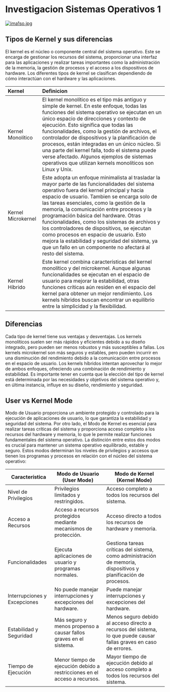 
# Investigacion Sistemas Operativos 1
[![ima1so.jpg](https://i.postimg.cc/j5Z3Sd13/ima1so.jpg)](https://postimg.cc/Vr0W71mX)


## Tipos de Kernel y sus diferencias

El kernel es el núcleo o componente central del sistema operativo. Este se encarga de gestionar los recursos del sistema, proporcionar una interfaz para las aplicaciones y realizar tareas importantes como la administración de la memoria, la gestión de procesos y el acceso a los dispositivos de hardware. Los diferentes tipos de kernel se clasifican dependiendo de cómo interactúan con el hardware y las aplicaciones.


| Kernel | Definicion     |
| :-------- | :------- |
| Kernel Monolítico |El kernel monolítico es el tipo más antiguo y simple de kernel. En este enfoque, todas las funciones del sistema operativo se ejecutan en un único espacio de direcciones y contexto de ejecución. Esto significa que todas las funcionalidades, como la gestión de archivos, el controlador de dispositivos y la planificación de procesos, están integradas en un único núcleo. Si una parte del kernel falla, todo el sistema puede verse afectado. Algunos ejemplos de sistemas operativos que utilizan kernels monolíticos son Linux y Unix.|
| Kernel Microkernel | Este adopta un enfoque minimalista al trasladar la mayor parte de las funcionalidades del sistema operativo fuera del kernel principal y hacia espacio de usuario. Tambien se encarga solo de las tareas esenciales, como la gestión de la memoria, la comunicación entre procesos y la programación básica del hardware. Otras funcionalidades, como los sistemas de archivos y los controladores de dispositivos, se ejecutan como procesos en espacio de usuario. Esto mejora la estabilidad y seguridad del sistema, ya que un fallo en un componente no afectará al resto del sistema. |
| Kernel Híbrido | Este kernel combina características del kernel monolítico y del microkernel. Aunque algunas funcionalidades se ejecutan en el espacio de usuario para mejorar la estabilidad, otras funciones críticas aún residen en el espacio del kernel para obtener un mejor rendimiento. Los kernels híbridos buscan encontrar un equilibrio entre la simplicidad y la flexibilidad. |

 ## Diferencias

Cada tipo de kernel tiene sus ventajas y desventajas. Los kernels monolíticos suelen ser más rápidos y eficientes debido a su diseño integrado, pero pueden ser menos robustos y más susceptibles a fallas. Los kernels microkernel son más seguros y estables, pero pueden incurrir en una disminución del rendimiento debido a la comunicación entre procesos en el espacio de usuario. Los kernels híbridos intentan aprovechar lo mejor de ambos enfoques, ofreciendo una combinación de rendimiento y estabilidad. Es importante tener en cuenta que la elección del tipo de kernel está determinada por las necesidades y objetivos del sistema operativo y, en última instancia, influye en su diseño, rendimiento y seguridad. 



## User vs Kernel Mode
Modo de Usuario proporciona un ambiente protegido y controlado para la ejecución de aplicaciones de usuario, lo que garantiza la estabilidad y seguridad del sistema. Por otro lado, el Modo de Kernel es esencial para realizar tareas críticas del sistema y proporciona acceso completo a los recursos del hardware y memoria, lo que le permite realizar funciones fundamentales del sistema operativo. La distinción entre estos dos modos es crucial para mantener un sistema operativo equilibrado, estable y seguro.
Estos modos determinan los niveles de privilegios y accesos que tienen los programas y procesos en relación con el núcleo del sistema operativo:

| Característica            | Modo de Usuario (User Mode)                   | Modo de Kernel (Kernel Mode)               |
|---------------------------|----------------------------------------------|-------------------------------------------|
| Nivel de Privilegios      | Privilegios limitados y restringidos.       | Acceso completo a todos los recursos del sistema.   |
| Acceso a Recursos         | Acceso a recursos protegidos mediante mecanismos de protección.  | Acceso directo a todos los recursos de hardware y memoria.|
| Funcionalidades          | Ejecuta aplicaciones de usuario y programas normales.    | Gestiona tareas críticas del sistema, como administración de memoria, dispositivos y planificación de procesos.|
| Interrupciones y Excepciones | No puede manejar interrupciones y excepciones del hardware. | Puede manejar interrupciones y excepciones del hardware.|
| Estabilidad y Seguridad   | Más seguro y menos propenso a causar fallos graves en el sistema. | Menos seguro debido al acceso directo a recursos del sistema, lo que puede causar fallas graves en caso de errores.|
| Tiempo de Ejecución       | Menor tiempo de ejecución debido a restricciones en el acceso a recursos. | Mayor tiempo de ejecución debido al acceso completo a todos los recursos del sistema.|
